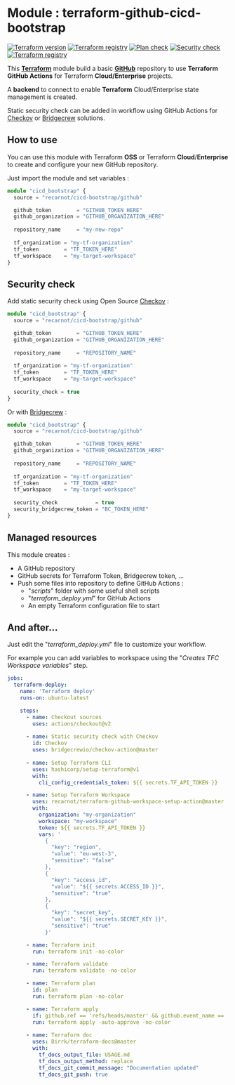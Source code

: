 # Module : terraform-github-cicd-bootstrap

<p align="left">
<a href="https://github.com/recarnot/terraform-github-cicd-bootstrap/"><img alt="Terraform version" src="https://img.shields.io/badge/Terraform-%3E%3D0.12-orange" /></a>
<a href="https://registry.terraform.io/modules/recarnot/cicd-bootstrap/github/"><img alt="Terraform registry" src="https://img.shields.io/github/v/release/recarnot/terraform-github-cicd-bootstrap" /></a>
<a href="https://github.com/recarnot/terraform-github-cicd-bootstrap/actions"><img alt="Plan check" src="https://github.com/recarnot/terraform-github-cicd-bootstrap/workflows/Plan%20check/badge.svg" /></a>
<a href="https://github.com/recarnot/terraform-github-cicd-bootstrap/actions"><img alt="Security check" src="https://github.com/recarnot/terraform-github-cicd-bootstrap/workflows/Security%20check/badge.svg" /></a>
<a href="https://registry.terraform.io/modules/recarnot/cicd-bootstrap/github/"><img alt="Terraform registry" src="https://img.shields.io/badge/Terraform-registry-blue" /></a>
</p>



This [**Terraform**](https://www.terraform.io/) module build a basic [**GitHub**](https://github.com/) repository to use **Terraform** **GitHub Actions** for Terraform **Cloud/Enterprise** projects.

A **backend** to connect to enable **Terraform** Cloud/Enterprise state management is created.

Static security check can be added in workflow using GitHub Actions for [Checkov](https://www.checkov.io/) or [Bridgecrew](https://www.bridgecrew.cloud/) solutions.



## How to use

You can use this module with Terraform **OSS** or Terraform **Cloud**/**Enterprise** to create and configure your new GitHub repository.

Just import the module and set variables :  

```typescript
module "cicd_bootstrap" {
  source = "recarnot/cicd-bootstrap/github"

  github_token        = "GITHUB_TOKEN_HERE"
  github_organization = "GITHUB_ORGANIZATION_HERE"
  
  repository_name     = "my-new-repo"
  
  tf_organization = "my-tf-organization"
  tf_token        = "TF_TOKEN_HERE"
  tf_workspace    = "my-target-workspace"
}
```



## Security check

Add static security check using Open Source [Checkov](https://www.checkov.io/) :

```typescript
module "cicd_bootstrap" {
  source = "recarnot/cicd-bootstrap/github"

  github_token        = "GITHUB_TOKEN_HERE"
  github_organization = "GITHUB_ORGANIZATION_HERE"
  
  repository_name     = "REPOSITORY_NAME"
    
  tf_organization = "my-tf-organization"
  tf_token        = "TF_TOKEN_HERE"
  tf_workspace    = "my-target-workspace"
    
  security_check = true
}
```

Or with [Bridgecrew](https://www.bridgecrew.cloud/) :
```typescript
module "cicd_bootstrap" {
  source = "recarnot/cicd-bootstrap/github"

  github_token        = "GITHUB_TOKEN_HERE"
  github_organization = "GITHUB_ORGANIZATION_HERE"
  
  repository_name     = "REPOSITORY_NAME"
  
  tf_organization = "my-tf-organization"
  tf_token        = "TF_TOKEN_HERE"
  tf_workspace    = "my-target-workspace"
    
  security_check            = true
  security_bridgecrew_token = "BC_TOKEN_HERE"
}
```




## Managed resources

This module creates : 

- A GitHub repository
- GitHub secrets for Terraform Token, Bridgecrew token, ...
- Push some files into repository to define GitHub Actions : 
  - "*scripts*" folder with some useful shell scripts
  - "*terraform_deploy.yml*" for GitHub Actions 
  - An empty Terraform configuration file to start



## And after...

Just edit the "*terraform_deploy.yml*" file to customize your workflow.

For example you can add variables to workspace using the "*Creates TFC Workspace variables*" step.

```yaml
jobs:
  terraform-deploy:
    name: 'Terraform deploy'
    runs-on: ubuntu-latest

    steps:
      - name: Checkout sources
        uses: actions/checkout@v2
      
      - name: Static security check with Checkov
        id: Checkov
        uses: bridgecrewio/checkov-action@master
        
      - name: Setup Terraform CLI
        uses: hashicorp/setup-terraform@v1
        with:
          cli_config_credentials_token: ${{ secrets.TF_API_TOKEN }}

      - name: Setup Terraform Workspace
        uses: recarnot/terraform-github-workspace-setup-action@master
        with:
          organization: "my-organization"
          workspace: "my-workspace"
          token: ${{ secrets.TF_API_TOKEN }}
          vars: '
            {
              "key": "region",
              "value": "eu-west-3",
              "sensitive": "false"
            },
            {
              "key": "access_id",
              "value": "${{ secrets.ACCESS_ID }}",
              "sensitive": "true"
            },
            {
              "key": "secret_key",
              "value": "${{ secrets.SECRET_KEY }}",
              "sensitive": "true"
            }'

      - name: Terraform init
        run: terraform init -no-color

      - name: Terraform validate
        run: terraform validate -no-color

      - name: Terraform plan
        id: plan
        run: terraform plan -no-color

      - name: Terraform apply
        if: github.ref == 'refs/heads/master' && github.event_name == 'push'
        run: terraform apply -auto-approve -no-color
        
      - name: Terraform doc
        uses: Dirrk/terraform-docs@master
        with:
          tf_docs_output_file: USAGE.md
          tf_docs_output_method: replace
          tf_docs_git_commit_message: "Documentation updated"
          tf_docs_git_push: true
```

